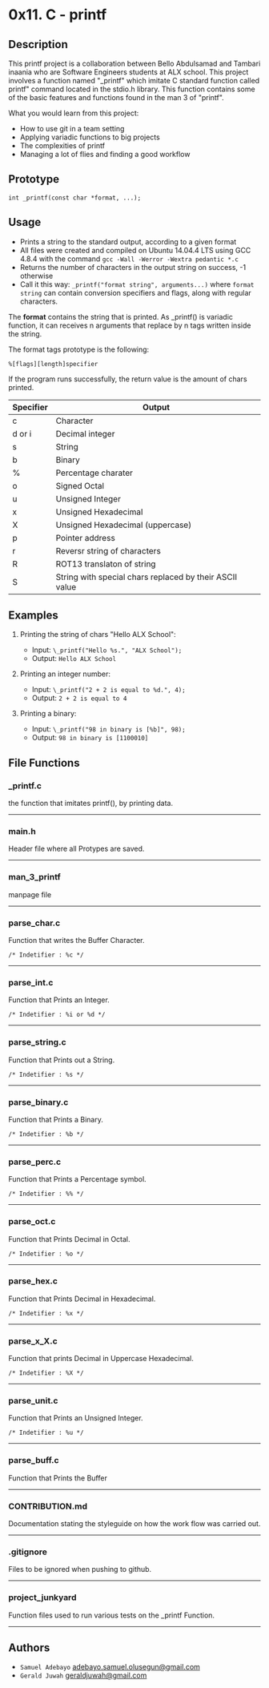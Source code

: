 # 0x11. C - printf

## Description

This printf project is a collaboration between Bello Abdulsamad and Tambari inaania who are Software Engineers students at ALX school. This project involves a function named "\_printf" which imitate C standard function called printf" command located in the stdio.h library. This function contains some of the basic features and functions found in the man 3 of "printf".

What you would learn from this project:

- How to use git in a team setting
- Applying variadic functions to big projects
- The complexities of printf
- Managing a lot of flies and finding a good workflow

## Prototype

    int _printf(const char *format, ...);

## Usage

- Prints a string to the standard output, according to a given format
- All files were created and compiled on Ubuntu 14.04.4 LTS using GCC 4.8.4 with the command `gcc -Wall -Werror -Wextra pedantic *.c`
- Returns the number of characters in the output string on success, -1 otherwise
- Call it this way: `_printf("format string", arguments...)` where `format string` can contain conversion specifiers and flags, along with regular characters.

The **format** contains the string that is printed. As \_printf() is variadic function, it can receives n arguments that replace by n tags written inside the string.

The format tags prototype is the following:

    %[flags][length]specifier

If the program runs successfully, the return value is the amount of chars printed.

| Specifier | Output              |
| --------- | ------------------- |
| c         | Character           |
| d or i    | Decimal integer     |
| s         | String              |
| b         | Binary              |
| %         | Percentage charater |
| o         | Signed Octal        |
| u         | Unsigned Integer    |
| x         | Unsigned Hexadecimal|
| X         | Unsigned Hexadecimal (uppercase) |
| p         | Pointer address     |
| r         | Reversr string of characters |
| R         | ROT13 translaton of string |
| S         | String with special chars replaced by their ASCII value |

## Examples

1. Printing the string of chars "Hello ALX School":

   - Input: `\_printf("Hello %s.", "ALX School");`
   - Output: `Hello ALX School`

2. Printing an integer number:

   - Input: `\_printf("2 + 2 is equal to %d.", 4);`
   - Output: `2 + 2 is equal to 4`

3. Printing a binary:

   - Input: `\_printf("98 in binary is [%b]", 98);`
   - Output: `98 in binary is [1100010]`

## File Functions

### \_printf.c

the function that imitates printf(), by printing data.

---

### main.h

Header file where all Protypes are saved.

---

### man_3_printf

manpage file

---

### parse_char.c

Function that writes the Buffer Character.

    /* Indetifier : %c */

---

### parse_int.c

Function that Prints an Integer.

    /* Indetifier : %i or %d */

---

### parse_string.c

Function that Prints out a String.

    /* Indetifier : %s */

---

### parse_binary.c

Function that Prints a Binary.

    /* Indetifier : %b */

---

### parse_perc.c

Function that Prints a Percentage symbol.

    /* Indetifier : %% */

---
### parse_oct.c

Function that Prints Decimal in Octal.

	/* Indetifier : %o */

---

### parse_hex.c

Function that Prints Decimal in Hexadecimal.

	/* Indetifier : %x */

---

### parse_x_X.c

Function that prints Decimal in Uppercase Hexadecimal.

	/* Indetifier : %X */

---

### parse_unit.c

Function that Prints an Unsigned Integer.

	/* Indetifier : %u */

---

### parse_buff.c

Function that Prints the Buffer

---

### CONTRIBUTION.md

Documentation stating the styleguide on how the work flow was carried out.

---

### .gitignore

Files to be ignored when pushing to github.

---

### project_junkyard

Function files used to run various tests on the \_printf Function.

---

## Authors

- `Samuel Adebayo` adebayo.samuel.olusegun@gmail.com
- `Gerald Juwah` geraldjuwah@gmail.com
